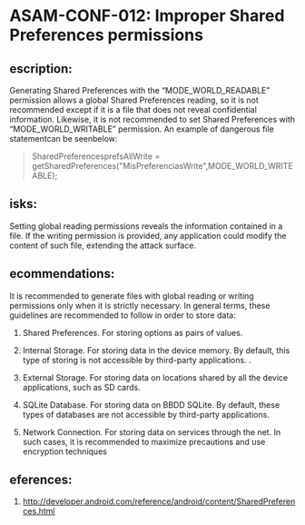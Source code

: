
# ASAM-CONF-012: Improper Shared Preferences permissions

## escription:
Generating Shared Preferences with the “MODE_WORLD_READABLE” permission allows a global Shared Preferences reading, so it is not recommended except if it is a file that does not reveal confidential information. Likewise, it is not recommended to set Shared Preferences with “MODE_WORLD_WRITABLE” permission. An example of dangerous file statementcan be seenbelow:


> SharedPreferencesprefsAllWrite = getSharedPreferences("MisPreferenciasWrite",MODE_WORLD_WRITEABLE);

## isks:
Setting global reading permissions reveals the information contained in a file. If the writing permission is provided, any application could modify the content of such file, extending the attack surface.


## ecommendations:
It is recommended to generate files with global reading or writing permissions only when it is strictly necessary. In general terms, these guidelines are recommended to follow in order to store data:


1. Shared Preferences. For storing options as pairs of values.

2. Internal Storage. For storing data in the device memory. By default, this type of storing is not accessible by third-party applications. .

3. External Storage. For storing data on locations shared by all the device applications, such as SD cards.

4. SQLite Database. For storing data on BBDD SQLite. By default, these types of databases are not accessible by third-party applications.

5. Network Connection. For storing data on services through the net. In such cases, it is recommended to maximize precautions and use encryption techniques

 

## eferences:

1. http://developer.android.com/reference/android/content/SharedPreferences.html
